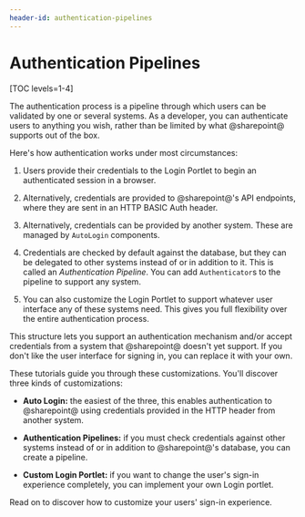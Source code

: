 ```yaml
---
header-id: authentication-pipelines
---
```


# Authentication Pipelines

[TOC levels=1-4]

The authentication process is a pipeline through which users can be validated by
one or several systems. As a developer, you can authenticate users to anything
you wish, rather than be limited by what @sharepoint@ supports out of the box. 

Here's how authentication works under most circumstances: 

1.  Users provide their credentials to the Login Portlet to begin an
    authenticated session in a browser. 

2.  Alternatively, credentials are provided to @sharepoint@'s API endpoints, where
    they are sent in an HTTP BASIC Auth header. 

3.  Alternatively, credentials can be provided by another system. These are
    managed by `AutoLogin` components. 

4.  Credentials are checked by default against the database, but they can be
    delegated to other systems instead of or in addition to it. This is called
    an *Authentication Pipeline*. You can add `Authenticator`s to the pipeline 
    to support any system. 

5.  You can also customize the Login Portlet to support whatever user interface
    any of these systems need. This gives you full flexibility over the entire
    authentication process. 

This structure lets you support an authentication mechanism and/or accept
credentials from a system that @sharepoint@ doesn't yet support. If you don't like
the user interface for signing in, you can replace it with your own. 

These tutorials guide you through these customizations. You'll discover three
kinds of customizations: 

- **Auto Login:** the easiest of the three, this enables authentication to
  @sharepoint@ using credentials provided in the HTTP header from another system. 

- **Authentication Pipelines:** if you must check credentials against other
  systems instead of or in addition to @sharepoint@'s database, you can create a
  pipeline. 

- **Custom Login Portlet:** if you want to change the user's sign-in experience
  completely, you can implement your own Login portlet. 

Read on to discover how to customize your users' sign-in experience. 

